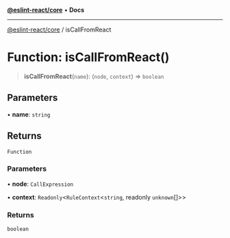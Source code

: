 [**@eslint-react/core**](../README.md) • **Docs**

***

[@eslint-react/core](../README.md) / isCallFromReact

# Function: isCallFromReact()

> **isCallFromReact**(`name`): (`node`, `context`) => `boolean`

## Parameters

• **name**: `string`

## Returns

`Function`

### Parameters

• **node**: `CallExpression`

• **context**: `Readonly`\<`RuleContext`\<`string`, readonly `unknown`[]\>\>

### Returns

`boolean`

